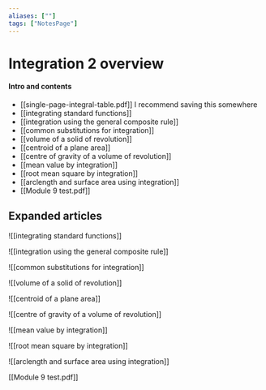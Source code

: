```yaml
---
aliases: [""]
tags: ["NotesPage"]
---
```


# Integration 2 overview

#### Intro and contents
- [[single-page-integral-table.pdf]] I recommend saving this somewhere
- [[integrating standard functions]]
- [[integration using the general composite rule]]
- [[common substitutions for integration]]
- [[volume of a solid of revolution]]
- [[centroid of a plane area]]
- [[centre of gravity of a volume of revolution]]
- [[mean value by integration]]
- [[root mean square by integration]]
- [[arclength and surface area using integration]]
- [[Module 9 test.pdf]]

## Expanded articles
![[integrating standard functions]]

![[integration using the general composite rule]]

![[common substitutions for integration]]

![[volume of a solid of revolution]]

![[centroid of a plane area]]

![[centre of gravity of a volume of revolution]]

![[mean value by integration]]

![[root mean square by integration]]

![[arclength and surface area using integration]]

[[Module 9 test.pdf]]